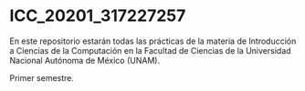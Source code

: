 # ICC_20201_317227257

En este repositorio estarán todas las prácticas de la materia de 
Introducción a Ciencias de la Computación en la Facultad de Ciencias 
de la Universidad Nacional Autónoma de México (UNAM). 

Primer semestre. 
